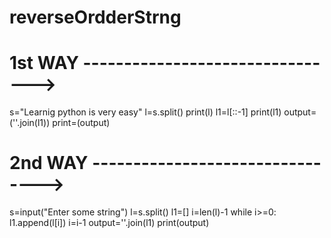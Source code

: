 # reverseOrdderStrng

# 1st WAY -------------------------------->

s="Learnig python is very easy"
l=s.split()
print(l)
l1=l[::-1]
print(l1)
output=(''.join(l1))
print=(output)

# 2nd WAY -------------------------------->

s=input("Enter some string")
l=s.split()
l1=[]
i=len(l)-1
while i>=0:
    l1.append(l[i])
    i=i-1
    output=''.join(l1)
    print(output)
